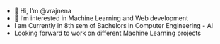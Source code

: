 - 👋 Hi, I’m @vrajnena
- 👀 I’m interested in Machine Learning and Web development 
- I am Currently in  8th sem of Bachelors in Computer Engineering - AI
- Looking forward to work on different Machine Learning projects 

<!---
vrajnena/vrajnena is a ✨ special ✨ repository because its `README.md` (this file) appears on your GitHub profile.
You can click the Preview link to take a look at your changes.
--->
